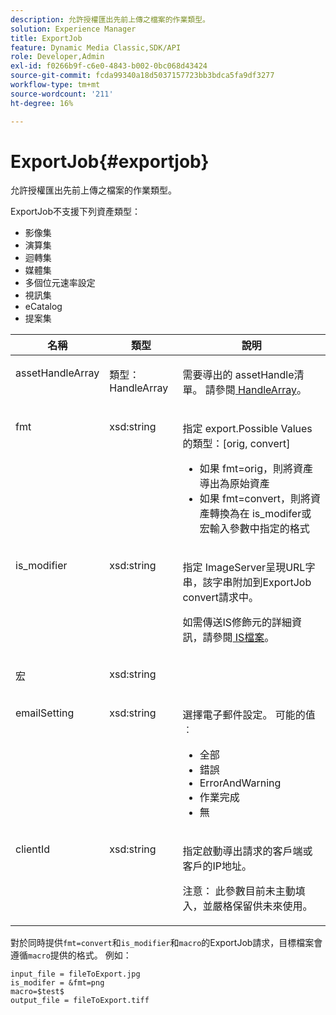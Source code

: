 ```yaml
---
description: 允許授權匯出先前上傳之檔案的作業類型。
solution: Experience Manager
title: ExportJob
feature: Dynamic Media Classic,SDK/API
role: Developer,Admin
exl-id: f0266b9f-c6e0-4843-b002-0bc068d43424
source-git-commit: fcda99340a18d5037157723bb3bdca5fa9df3277
workflow-type: tm+mt
source-wordcount: '211'
ht-degree: 16%

---
```


# ExportJob{#exportjob}

允許授權匯出先前上傳之檔案的作業類型。

ExportJob不支援下列資產類型：

* 影像集
* 演算集
* 迴轉集
* 媒體集
* 多個位元速率設定
* 視訊集
* eCatalog
* 提案集

<table id="table_D8F3FD30D15648BFA5B980D3DC0A5AB1"> 
 <thead> 
  <tr> 
   <th colname="col1" class="entry"> 名稱 </th> 
   <th colname="col2" class="entry"> 類型 </th> 
   <th colname="col3" class="entry"> 說明 </th> 
  </tr> 
 </thead>
 <tbody> 
  <tr valign="top"> 
   <td colname="col1"> <p> <span class="codeph"> <span class="varname"> assetHandleArray</span> </span> </p> </td> 
   <td colname="col2"> <p> <span class="codeph"> 類型：HandleArray</span> </p> </td> 
   <td colname="col3" valign="top"> <p>需要導出的<span class="codeph"> assetHandle</span>清單。 請參閱<a href="../../types/c-data-types/r-handle-array.md#reference-1b93fefb5477459faf9253b54349b5f9" type="reference" format="dita" scope="local"> HandleArray</a>。 </p> </td> 
  </tr> 
  <tr valign="top"> 
   <td colname="col1"> <p> <span class="codeph"> <span class="varname"> fmt</span> </span> </p> </td> 
   <td colname="col2"> <p> <span class="codeph"> xsd:string </span> </p> </td> 
   <td colname="col3"> <p>指定<span class="codeph"> export.Possible Values</span>的類型：[orig, convert] </p> <p> 
     <ul id="ul_16EF4B14100C4C7AA464CA9CF7F11D1C"> 
      <li id="li_DAB2844CC55145C88A18A1F8EC4527F9">如果<span class="codeph"> fmt=orig</span>，則將資產導出為原始資產 </li> 
      <li id="li_07F2F8D159934D889FDC1022AB12B564">如果<span class="codeph"> fmt=convert</span>，則將資產轉換為在<span class="codeph"> is_modifer</span>或<span class="codeph">宏</span>輸入參數中指定的格式 </li> 
     </ul> </p> </td> 
  </tr> 
  <tr valign="top"> 
   <td colname="col1"> <p> <span class="codeph"> <span class="varname"> is_modifier</span> </span> </p> </td> 
   <td colname="col2"> <p> <span class="codeph"> xsd:string  </span> </p> </td> 
   <td colname="col3"> <p>指定<span class="codeph"> ImageServer</span>呈現URL字串，該字串附加到ExportJob <span class="codeph"> convert</span>請求中。 </p> <p>如需傳送IS修飾元的詳細資訊，請參閱<a href="https://experienceleague.adobe.com/docs/dynamic-media-developer-resources/image-serving-api/home.html" scope="external" format="html"> IS檔案</a>。 </p> </td> 
  </tr> 
  <tr valign="top"> 
   <td colname="col1"> <p> <span class="codeph"> <span class="varname"> 宏</span> </span> </p> </td> 
   <td colname="col2"> <p> <span class="codeph"> xsd:string  </span> </p> </td> 
   <td colname="col3"> <p></p> </td> 
  </tr> 
  <tr valign="top"> 
   <td colname="col1"> <p> <span class="codeph"> <span class="varname"> emailSetting</span> </span> </p> </td> 
   <td colname="col2"> <p> <span class="codeph"> xsd:string  </span> </p> </td> 
   <td colname="col3"> <p>選擇電子郵件設定。 可能的值︰ </p> <p> 
     <ul id="ul_0EEDAE11B7CD4C53A6E4B2B8CB2CF730"> 
      <li id="li_F235F93828594ED78C6D464440F953FF"> <span class="codeph"> 全部</span> </li> 
      <li id="li_59E14E7EBFA64432A5FAC15DA21A0521"> <span class="codeph"> 錯誤</span> </li> 
      <li id="li_BFE0B52CADD14CC1BA1AF42AB0AA1CE1"> <span class="codeph"> ErrorAndWarning</span> </li> 
      <li id="li_BE3AA67E14FB487B8B9CD6EF3D58824C"> <span class="codeph"> 作業完成</span> </li> 
      <li id="li_409C68AD0D244975BFB86B08609E0146"> <span class="codeph"> 無</span> </li> 
     </ul> </p> </td> 
  </tr> 
  <tr valign="top"> 
   <td colname="col1"> <p> <span class="codeph"> <span class="varname"> clientId</span> </span> </p> </td> 
   <td colname="col2"> <p> <span class="codeph"> xsd:string  </span> </p> </td> 
   <td colname="col3"> <p>指定啟動導出請求的客戶端或客戶的IP地址。 </p> <p> <p>注意： 此參數目前未主動填入，並嚴格保留供未來使用。 </p> </p> </td> 
  </tr> 
 </tbody> 
</table>

對於同時提供`fmt=convert`和`is_modifier`和`macro`的ExportJob請求，目標檔案會遵循`macro`提供的格式。 例如：

```
input_file = fileToExport.jpg
is_modifer = &fmt=png
macro=$test$ 
output_file = fileToExport.tiff
```
